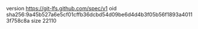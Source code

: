 version https://git-lfs.github.com/spec/v1
oid sha256:9a45b527a6e5cf01cffb36dcbd54d09be6d4d4b3f05b56f1893a40113f758c8a
size 22110
